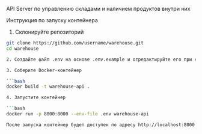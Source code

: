 API Server по управлению складами и наличием продуктов внутри них

Инструкция по запуску контейнера

1. Склонируйте репозиторий 
   
```bash
git clone https://github.com/username/warehouse.git
cd warehouse

2. Создайте файл .env на основе .env.example и отредактируйте его при необходимости.

3. Соберите Docker-контейнер

```bash
docker build -t warehouse-api .

4. Запустите контейнер

```bash
docker run -p 8000:8000 --env-file .env warehouse-api

После запуска контейнер будет доступен по адресу http://localhost:8000
